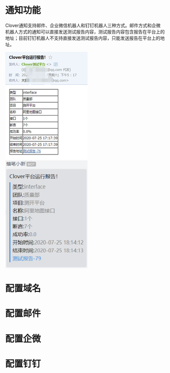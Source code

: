# 通知功能
Clover通知支持邮件、企业微信机器人和钉钉机器人三种方式。邮件方式和企微机器人方式的通知可以直接发送测试报告内容，测试报告内容包含报告在平台上的地址；目前钉钉机器人不支持直接发送测试报告内容，只能发送报告在平台上的地址。  

![email](../images/mail-notify.png "邮件通知")
![wechat](../images/wechat-notify.png "微信通知")
# 配置域名
# 配置邮件
# 配置企微
# 配置钉钉
